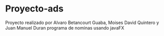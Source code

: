 # Proyecto-ads
Proyecto realizado por Alvaro Betancourt Guaba, Moises David Quintero y Juan Manuel Duran
programa de nominas usando javaFX

